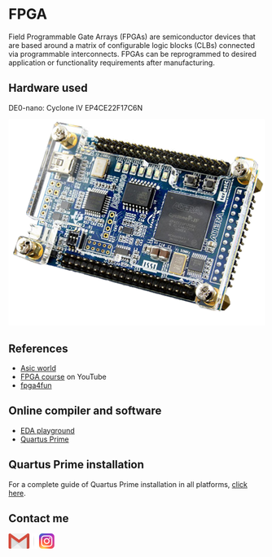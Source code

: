 # FPGA
 Field Programmable Gate Arrays (FPGAs) are semiconductor devices that are based around a matrix of configurable logic blocks (CLBs) connected via programmable interconnects. FPGAs can be reprogrammed to desired application or functionality requirements after manufacturing.

## Hardware used
DE0-nano: Cyclone IV EP4CE22F17C6N

![](Resources/DE0.png)

## References
* [Asic world](http://www.asic-world.com/)
* [FPGA course](https://www.youtube.com/playlist?list=PLZ8dBTV2_5HS79fVexGTtCMDUp7kjnumS) on YouTube
* [fpga4fun](https://www.fpga4fun.com/)

## Online compiler and software
* [EDA playground](https://www.edaplayground.com/)
* [Quartus Prime](https://fpgasoftware.intel.com/19.1/?edition=lite&platform=windows)

## Quartus Prime installation

For a complete guide of Quartus Prime installation in all platforms, [click here](https://github.com/Jefferson-Lopes/quartus-installation).

## Contact me
[![](Resources/gmail.png)](mailto:jefferson.lopes@ee.ufcg.edu.br?subject=[GitHub]%20FPGA%20-%20main) ![](Resources/separador.png) [![](Resources/insta.png)](https://instagram.com/jeff.777.lopes?igshid=1i5gr7ch0bvkd)
